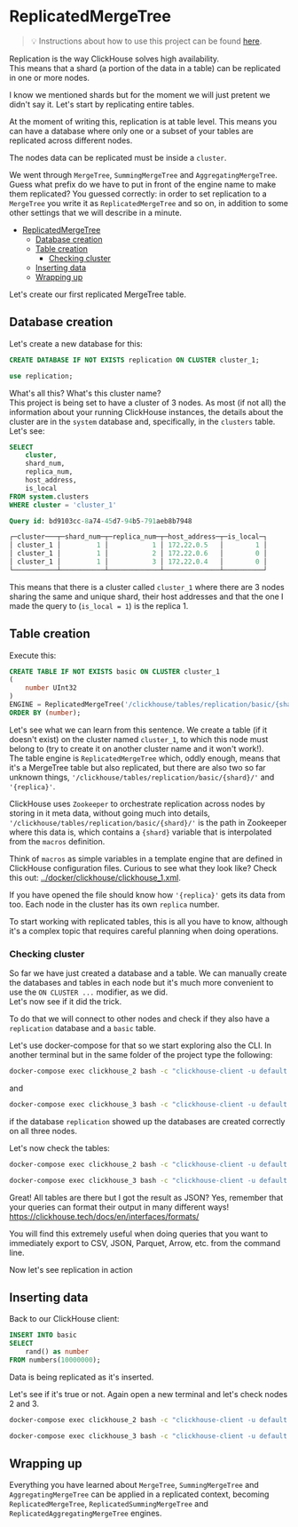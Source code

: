 # ReplicatedMergeTree

> 💡 Instructions about how to use this project can be found [here](../README.md).

Replication is the way ClickHouse solves high availability.  
This means that a shard (a portion of the data in a table) can be replicated in one or more nodes.

I know we mentioned shards but for the moment we will just pretent we didn't say it. Let's start by replicating entire tables.

At the moment of writing this, replication is at table level. This means you can have a database where only one or a subset of your tables are replicated across different nodes.

The nodes data can be replicated must be inside a `cluster`.

We went through `MergeTree`, `SummingMergeTree` and `AggregatingMergeTree`. Guess what prefix do we have to put in front of the engine name to make them replicated? You guessed correctly: in order to set replication to a `MergeTree` you write it as `ReplicatedMergeTree` and so on, in addition to some other settings that we will describe in a minute.

- [ReplicatedMergeTree](#replicatedmergetree)
  - [Database creation](#database-creation)
  - [Table creation](#table-creation)
    - [Checking cluster](#checking-cluster)
  - [Inserting data](#inserting-data)
  - [Wrapping up](#wrapping-up)

Let's create our first replicated MergeTree table.

## Database creation

Let's create a new database for this:

```sql
CREATE DATABASE IF NOT EXISTS replication ON CLUSTER cluster_1;
```

```sql
use replication;
```

What's all this? What's this cluster name?  
This project is being set to have a cluster of 3 nodes. As most (if not all) the information about your running ClickHouse instances, the details about the cluster are in the `system` database and, specifically, in the `clusters` table. Let's see:

```sql
SELECT
    cluster,
    shard_num,
    replica_num,
    host_address,
    is_local
FROM system.clusters
WHERE cluster = 'cluster_1'

Query id: bd9103cc-8a74-45d7-94b5-791aeb8b7948

┌─cluster───┬─shard_num─┬─replica_num─┬─host_address─┬─is_local─┐
│ cluster_1 │         1 │           1 │ 172.22.0.5   │        1 │
│ cluster_1 │         1 │           2 │ 172.22.0.6   │        0 │
│ cluster_1 │         1 │           3 │ 172.22.0.4   │        0 │
└───────────┴───────────┴─────────────┴──────────────┴──────────┘
```

This means that there is a cluster called `cluster_1` where there are 3 nodes sharing the same and unique shard, their host addresses and that the one I made the query to (`is_local = 1`) is the replica 1.

## Table creation

Execute this:

```sql
CREATE TABLE IF NOT EXISTS basic ON CLUSTER cluster_1
(
    number UInt32
)
ENGINE = ReplicatedMergeTree('/clickhouse/tables/replication/basic/{shard}/', '{replica}')
ORDER BY (number);
```

Let's see what we can learn from this sentence.
We create a table (if it doesn't exist) on the cluster named `cluster_1`, to which this node must belong to (try to create it on another cluster name and it won't work!).  
The table engine is `ReplicatedMergeTree` which, oddly enough, means that it's a MergeTree table but also replicated, but there are also two so far unknown things, `'/clickhouse/tables/replication/basic/{shard}/'` and `'{replica}'`.

ClickHouse uses `Zookeeper` to orchestrate replication across nodes by storing in it meta data, without going much into details, `'/clickhouse/tables/replication/basic/{shard}/'` is the path in Zookeeper where this data is, which contains a `{shard}` variable that is interpolated from the `macros` definition.  

Think of `macros` as simple variables in a template engine that are defined in ClickHouse configuration files. Curious to see what they look like? Check this out:  [../docker/clickhouse/clickhouse_1.xml](../docker/clickhouse/clickhouse_1.xml).

If you have opened the file should know how `'{replica}'` gets its data from too. Each node in the cluster has its own `replica` number.

To start working with replicated tables, this is all you have to know, although it's a complex topic that requires careful planning when doing operations.

### Checking cluster

So far we have just created a database and a table. We can manually create the databases and tables in each node but it's much more convenient to use the `ON CLUSTER ...` modifier, as we did.  
Let's now see if it did the trick.

To do that we will connect to other nodes and check if they also have a `replication` database and a `basic` table.

Let's use docker-compose for that so we start exploring also the CLI.
In another terminal but in the same folder of the project type the following:

```bash
docker-compose exec clickhouse_2 bash -c "clickhouse-client -u default --password pass --query=\"show databases;\""
```

and

```bash
docker-compose exec clickhouse_3 bash -c "clickhouse-client -u default --password pass --query=\"show databases;\""
```

if the database `replication` showed up the databases are created correctly on all three nodes.

Let's now check the tables:

```bash
docker-compose exec clickhouse_2 bash -c "clickhouse-client -u default --password pass --query=\"SELECT name, engine FROM system.tables WHERE database = 'replication' FORMAT JSON;\""
```

```bash
docker-compose exec clickhouse_3 bash -c "clickhouse-client -u default --password pass --query=\"SELECT name, engine FROM system.tables WHERE database = 'replication' FORMAT JSON;\""
```

Great! All tables are there but I got the result as JSON? Yes, remember that your queries can format their output in many different ways! https://clickhouse.tech/docs/en/interfaces/formats/

You will find this extremely useful when doing queries that you want to immediately export to CSV, JSON, Parquet, Arrow, etc. from the command line.

Now let's see replication in action

## Inserting data

Back to our ClickHouse client:

```sql
INSERT INTO basic
SELECT 
    rand() as number
FROM numbers(10000000);
```

Data is being replicated as it's inserted.

Let's see if it's true or not. Again open a new terminal and let's check nodes 2 and 3.

```bash
docker-compose exec clickhouse_2 bash -c "clickhouse-client -u default --password pass --query=\"SELECT count() from replication.basic;\""
```

```bash
docker-compose exec clickhouse_3 bash -c "clickhouse-client -u default --password pass --query=\"SELECT count() from replication.basic;\""
```

## Wrapping up

Everything you have learned about `MergeTree`, `SummingMergeTree` and `AggregatingMergeTree` can be applied in a replicated context, becoming  `ReplicatedMergeTree`, `ReplicatedSummingMergeTree` and `ReplicatedAggregatingMergeTree` engines.

